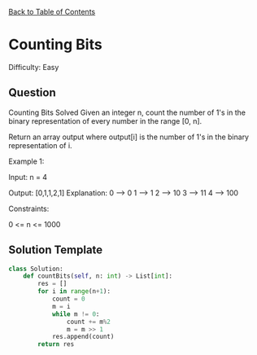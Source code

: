 [Back to Table of Contents](../README.md)

# Counting Bits
Difficulty: Easy

## Question
Counting Bits
Solved 
Given an integer n, count the number of 1's in the binary representation of every number in the range [0, n].

Return an array output where output[i] is the number of 1's in the binary representation of i.

Example 1:

Input: n = 4

Output: [0,1,1,2,1]
Explanation:
0 --> 0
1 --> 1
2 --> 10
3 --> 11
4 --> 100

Constraints:

0 <= n <= 1000

## Solution Template
```python
class Solution:
    def countBits(self, n: int) -> List[int]:
        res = []
        for i in range(n+1):
            count = 0
            m = i
            while m != 0:
                count += m%2
                m = m >> 1
            res.append(count)
        return res
            
```
